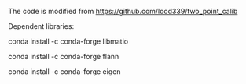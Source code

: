 The code is modified from https://github.com/lood339/two_point_calib
 

Dependent libraries:

conda install -c conda-forge libmatio

conda install -c conda-forge flann

conda install -c conda-forge eigen
  

